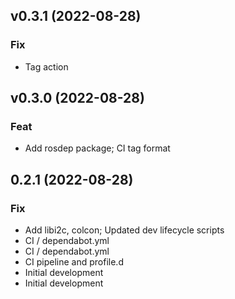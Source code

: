 ## v0.3.1 (2022-08-28)

### Fix

- Tag action

## v0.3.0 (2022-08-28)

### Feat

- Add rosdep package; CI tag format

## 0.2.1 (2022-08-28)

### Fix

- Add libi2c, colcon; Updated dev lifecycle scripts
- CI / dependabot.yml
- CI / dependabot.yml
- CI pipeline and profile.d
- Initial development
- Initial development
